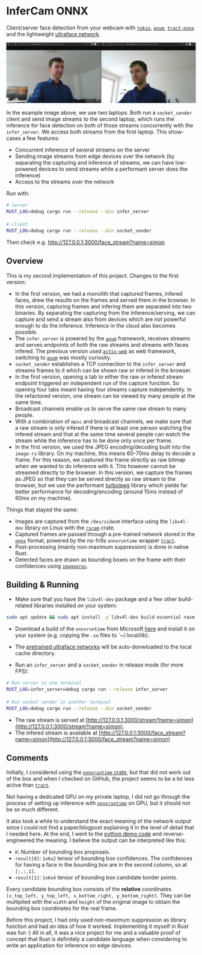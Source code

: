 # InferCam ONNX

Client/server face detection from your webcam with [`tokio`][tokio],
[`axum`][axum], [`tract-onnx`][tract] and the lightweight
[ultraface network][ultraface-gh].

![Concurrent inference](./resources/Concurrent_Inference_Example.png)

In the example image above, we use two laptops. Both run a `socket_sender` client
and send image streams to the second laptop, which runs the inference for
face detection on both of those streams concurrently with the `infer_server`. We
access both streams from the first laptop. This show-cases a few features:

- Concurrent inference of several streams on the server
- Sending image streams from edge devices over the network (by separating the
  capturing and inference of streams, we can have low-powered devices to send
  streams while a performant server does the inference)
- Access to the streams over the network

Run with:

```sh
# server
RUST_LOG=debug cargo run --release --bin infer_server

# client
RUST_LOG=debug cargo run --release --bin socket_sender
```

Then check e.g. http://127.0.0.1:3000/face_stream?name=simon

## Overview

This is my second implementation of this project. Changes to the first version:

- In the first version, we had a monolith that captured frames, infered faces,
  drew the results on the frames and served them in the browser. In this
  version, capturing frames and infering them are separated into two binaries.
  By separating the capturing from the inference/serving, we can capture and
  send a stream also from devices which are not powerful enough to do the
  inference. Inference in the cloud also becomes possible.
- The `infer_server` is powered by the [`axum`][axum] framework, receives
  streams and serves endpoints of both the raw streams and streams with faces
  infered. The previous version used [`actix-web`][actix-web] as web framework,
  switching to [`axum`][axum] was mostly curiosity.
- `socket_sender` establishes a TCP connection to the `infer_server` and streams
  frames to it which can be shown raw or infered in the browser.
- In the first version, opening a tab to either the raw or infered stream
  endpoint triggered an independent run of the capture function. So opening four
  tabs meant having four streams capture independently. In the refactored
  version, one stream can be viewed by many people at the same time.
- Broadcast channels enable us to serve the same raw stream to many people.
- With a combination of `mpsc` and broadcast channels, we make sure that a raw
  stream is only infered if there is at least one person watching the infered
  stream and that at the same time several people can watch the stream while the
  inference has to be done only once per frame.
- In the first version, we used the JPEG encoding/decoding built into the
  `image-rs` library. On my machine, this means 60-70ms delay to decode a frame.
  For this reason, we captured the frame directly as raw bitmap when we wanted
  to do inference with it. This however cannot be streamed directly to the
  browser. In this version, we capture the frames as JPEG so that they can be
  served directly as raw stream to the browser, but we use the performant
  [turbojpeg][turbojpeg] library which yields far better performance for
  decoding/encoding (around 15ms instead of 60ms on my machine).

Things that stayed the same:

- Images are captured from the `/dev/video0` interface using the `libv4l-dev`
  library on Linux with the [`rscam`][rscam] crate.
- Captured frames are passed through a pre-trained network stored in the
  [`onnx`][onnxruntime] format, powered by the no-frills `onnxruntime` wrapper
  [`tract`][tract].
- Post-processing (mainly non-maximum suppression) is done in native Rust.
- Detected faces are drawn as bounding boxes on the frame with their confidences
  using [`imageproc`][imageproc].

## Building & Running

- Make sure that you have the `libv4l-dev` package and a few other
  build-related libraries installed on your system:

```bash
sudo apt update && sudo apt install -y libv4l-dev build-essential nasm
```

- Download a build of the `onnxruntime` from Microsoft
  [here][download_onnxruntime] and install it on your system (e.g. copying the
  `.so` files to `~/.local/lib).

- The [pretrained ultraface networks][pretrained_ultraface] will be
  auto-donwloaded to the local cache directory.

- Run an `infer_server` and a `socket_sender` in release mode (for more FPS):

```bash
# Run server in one terminal
RUST_LOG=infer_server=debug cargo run --release infer_server

# Run socket sender in another terminal
RUST_LOG=debug cargo run --release --bin socket_sender
```

- The raw stream is served at
  [http://127.0.0.1:3000/stream?name=simon](http://127.0.0.1:3000/stream?name=simon).
- The infered stream is available at
  [http://127.0.0.1:3000/face_stream?name=simon](http://127.0.0.1:3000/face_stream?name=simon)

## Comments

Initially, I considered using the [`onnxruntime` crate][onnxrcrate], but that did not work out of
the box and when I checked on GitHub, the project seems to be a lot less active than [`tract`][tract].

Not having a dedicated GPU on my private laptop, I did not go through the process of setting up
inference with [`onnxruntime`][onnxruntime] on GPU, but it should not be so much different.

It also took a while to understand the exact meaning of the network output since I could not find
a paper/blogpost explaining it in the level of detail that I needed here. At the end, I went to the
[python demo code][py_demo_code] and reverse-engineered the meaning. I believe the output can be
interpreted like this:

- `K`: Number of bounding box proposals.
- `result[0]`: `1xKx2` tensor of bounding box confidences. The confidences for having a face in the bounding box are in the second column, so at `[:,:,1]`.
- `result[1]`: `1xKx4` tensor of bounding box candidate border points.

Every candidate bounding box consists of the **relative** coordinates `[x_top_left, y_top_left, x_bottom_right, y_bottom_right]`. They can be multiplied with the `width` and `height` of the original image to obtain the bounding box coordinates for the real frame.

Before this project, I had only used non-maximum suppression as library function and had an idea of
how it worked. Implementing it myself in Rust was fun :)
All in all, it was a nice project for me and a valuable proof of concept that Rust
is definitely a candidate language when considering to write an application for inference on edge
devices.

[actix-web]: https://actix.rs/
[axum]: https://github.com/tokio-rs/axum
[download_onnxruntime]: https://github.com/microsoft/onnxruntime/releases/tag/v1.9.0
[imageproc]: https://crates.io/crates/imageproc
[onnxrcrate]: https://crates.io/crates/onnxruntime/0.0.13
[onnxruntime]: https://github.com/microsoft/onnxruntime
[pretrained_ultraface]: https://github.com/onnx/models/tree/master/vision/body_analysis/ultraface
[py_demo_code]: https://github.com/onnx/models/blob/master/vision/body_analysis/ultraface/dependencies/box_utils.py#L111
[rscam]: https://crates.io/crates/rscam
[tokio]: https://tokio.rs/
[tract]: https://crates.io/crates/tract
[turbojpeg]: https://docs.rs/turbojpeg/latest/turbojpeg/
[ultraface-gh]: https://github.com/Linzaer/Ultra-Light-Fast-Generic-Face-Detector-1MB

